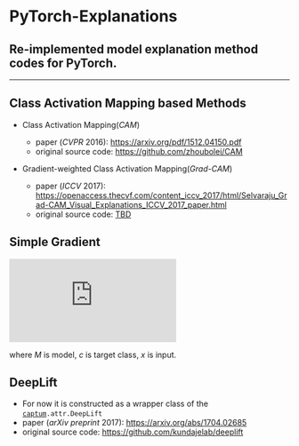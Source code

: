 # PyTorch-Explanations

## Re-implemented model explanation method codes for PyTorch.

---

## Class Activation Mapping based Methods
- Class Activation Mapping(*CAM*)
  - paper (*CVPR* 2016): https://arxiv.org/pdf/1512.04150.pdf
  - original source code: https://github.com/zhoubolei/CAM

- Gradient-weighted Class Activation Mapping(*Grad-CAM*)
  - paper (*ICCV* 2017): https://openaccess.thecvf.com/content_iccv_2017/html/Selvaraju_Grad-CAM_Visual_Explanations_ICCV_2017_paper.html
  - original source code: <u>TBD</u>

## Simple Gradient
![](https://latex.codecogs.com/gif.latex?%5Cfrac%7B%5Cpartial%20M%28x%29_%7Bc%7D%7D%7B%5Cpartial%20x%7D)

where *M* is model, *c* is target class, *x* is input.


## DeepLift

- For now it is constructed as a wrapper class of the  [`captum`](https://captum.ai/)`.attr.DeepLift`
- paper (*arXiv preprint* 2017): https://arxiv.org/abs/1704.02685
- original source code: https://github.com/kundajelab/deeplift